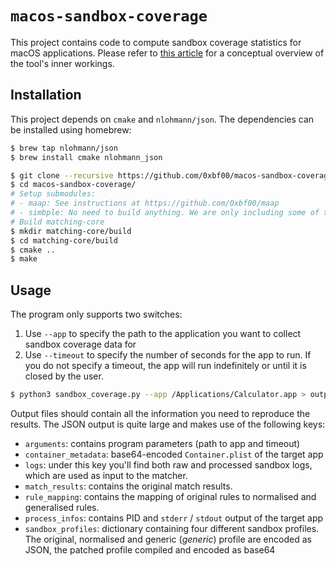 # `macos-sandbox-coverage`

This project contains code to compute sandbox coverage statistics for macOS applications. Please refer to [this article](https://ubrigens.com/posts/sandbox_coverage.html) for a conceptual overview of the tool's inner workings.

## Installation

This project depends on `cmake` and `nlohmann/json`. The dependencies can be installed using homebrew:

```sh
$ brew tap nlohmann/json
$ brew install cmake nlohmann_json
```

```sh
$ git clone --recursive https://github.com/0xbf00/macos-sandbox-coverage.git
$ cd macos-sandbox-coverage/
# Setup submodules:
# - maap: See instructions at https://github.com/0xbf00/maap
# - simbple: No need to build anything. We are only including some of the project's source code here.
# Build matching-core
$ mkdir matching-core/build
$ cd matching-core/build
$ cmake ..
$ make
```

## Usage

The program only supports two switches:

1. Use `--app` to specify the path to the application you want to collect sandbox coverage data for
2. Use `--timeout` to specify the number of seconds for the app to run. If you do not specify a timeout, the app will run indefinitely or until it is closed by the user.

```sh
$ python3 sandbox_coverage.py --app /Applications/Calculator.app > output.json
```

Output files should contain all the information you need to reproduce the results. The JSON output is quite large and makes use of the following keys:

* `arguments`: contains program parameters (path to app and timeout)
* `container_metadata`: base64-encoded `Container.plist` of the target app
* `logs`: under this key you'll find both raw and processed sandbox logs, which are used as input to the matcher.
* `match_results`: contains the original match results.
* `rule_mapping`: contains the mapping of original rules to normalised and generalised rules.
* `process_infos`: contains PID and `stderr` / `stdout` output of the target app
* `sandbox_profiles`: dictionary containing four different sandbox profiles. The original, normalised and generic (_generic_) profile are encoded as JSON, the patched profile compiled and encoded as base64